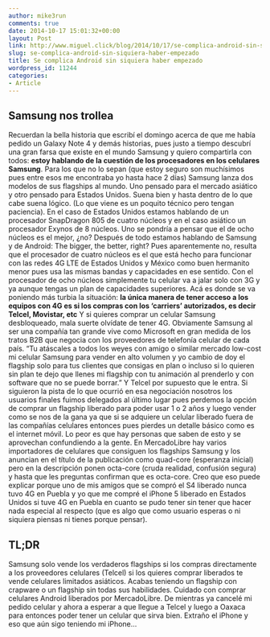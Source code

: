 ```yaml
---
author: mike3run
comments: true
date: 2014-10-17 15:01:32+00:00
layout: Post
link: http://www.miguel.click/blog/2014/10/17/se-complica-android-sin-siquiera-haber-empezado/
slug: se-complica-android-sin-siquiera-haber-empezado
title: Se complica Android sin siquiera haber empezado
wordpress_id: 11244
categories:
- Article
---
```


## Samsung nos trollea


Recuerdan la bella historia que escribí el domingo acerca de que me había pedido un Galaxy Note 4 y demás historias, pues justo a tiempo descubrí una gran farsa que existe en el mundo Samsung y quiero compartirla con todos: **estoy hablando de la cuestión de los procesadores en los celulares Samsung**.
Para los que no lo sepan (que estoy seguro son muchísimos pues entre esos me encontraba yo hasta hace 2 días) Samsung lanza dos modelos de sus flagships al mundo. Uno pensado para el mercado asiático y otro pensado para Estados Unidos. Suena bien y hasta dentro de lo que cabe suena lógico. (Lo que viene es un poquito técnico pero tengan paciencia). En el caso de Estados Unidos estamos hablando de un procesador SnapDragon 805 de cuatro núcleos y en el caso asiático un procesador Exynos de 8 núcleos.
Uno se pondría a pensar que el de ocho núcleos es el mejor, ¿no? Después de todo estamos hablando de Samsung y de Android: The bigger, the better, right?
Pues aparentemente no, resulta que el procesador de cuatro núcleos es el que está hecho para funcionar con las redes 4G LTE de Estados Unidos y México como buen hermanito menor pues usa las mismas bandas y capacidades en ese sentido. Con el procesador de ocho núcleos simplemente tu celular va a jalar solo con 3G y ya aunque tengas un plan de capacidades superiores.
Acá es donde se va poniendo más turbia la situación: **la única manera de tener acceso a los equipos con 4G es si los compras con los ‘carriers’ autorizados, es decir Telcel, Movistar, etc** Y si quieres comprar un celular Samsung desbloqueado, mala suerte olvídate de tener 4G.
Obviamente Samsung al ser una compañía tan grande vive como Microsoft en gran medida de los tratos B2B que negocia con los proveedores de telefonía celular de cada país.
“Tu atáscales a todos los weyes con amigo o similar mercado low-cost mi celular Samsung para vender en alto volumen y yo cambio de doy el flagship solo para tus clientes que consigas en plan o incluso si lo quieren sin plan te dejo que llenes mi flagship con tu animación al prenderlo y con software que no se puede borrar.” Y Telcel por supuesto que le entra.
Si siguieron la pista de lo que ocurrió en esa negociación nosotros los usuarios finales fuimos delegados al último lugar pues perdemos la opción de comprar un flagship liberado para poder usar 1 o 2 años y luego vender como se nos de la gana ya que si se adquiere un celular liberado fuera de las compañías celulares entonces pues pierdes un detalle básico como es el internet móvil.
Lo peor es que hay personas que saben de esto y se aprovechan confundiendo a la gente. En MercadoLibre hay varios importadores de celulares que consiguen los flagships Samsung y los anuncian en el título de la publicación como quad-core (esperanza inicial) pero en la descripción ponen octa-core (cruda realidad, confusión segura) y hasta que les preguntas confirman que es octa-core. Creo que eso puede explicar porque uno de mis amigos que se compró el S4 liberado nunca tuvo 4G en Puebla y yo que me compré el iPhone 5 liberado en Estados Unidos si tuve 4G en Puebla en cuanto se pudo tener sin tener que hacer nada especial al respecto (que es algo que como usuario esperas o ni siquiera piensas ni tienes porque pensar).


## TL;DR


Samsung solo vende los verdaderos flagships si los compras directamente a los proveedores celulares (Telcel) si los quieres comprar liberados te vende celulares limitados asiáticos. Acabas teniendo un flagship con crapware o un flagship sin todas sus habilidades. Cuidado con comprar celulares Android liberados por MercadoLibre.
De mientras ya cancelé mi pedido celular y ahora a esperar a que llegue a Telcel y luego a Oaxaca para entonces poder tener un celular que sirva bien.
Extraño el iPhone y eso que aún sigo teniendo mi iPhone…
